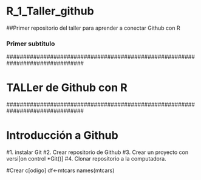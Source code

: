 # R_1_Taller_github
##Primer repositorio del taller para aprender a conectar Github con R
### Primer subtitulo


###############################################################################
#                 TALLer de Github con R                                    #
###############################################################################


# Introducción a Github
#1. instalar  Git
#2. Crear repositorio de Github
#3. Crear un proyecto con versi[on control *Git()]
#4. Clonar repositorio a la computadora.

#Crear c[odigo]
df<-mtcars
names(mtcars)
